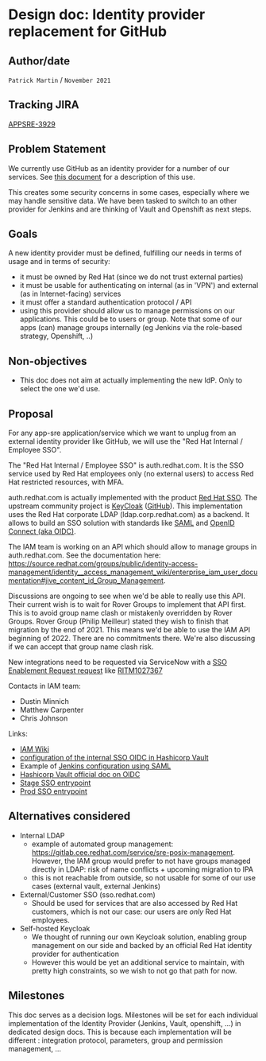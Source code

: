 # Design doc: Identity provider replacement for GitHub

## Author/date
`Patrick Martin` / `November 2021`

## Tracking JIRA
[APPSRE-3929](https://issues.redhat.com/browse/APPSRE-3929)

## Problem Statement
We currently use GitHub as an identity provider for a number of our services. See [this document](https://docs.google.com/document/d/1kOtBius6vrW55xTx1mPFv8uYYW0d47zTdVgMnnqeXyY) for a description of this use.

This creates some security concerns in some cases, especially where we may handle sensitive data. We have been tasked to switch to an other provider for Jenkins and are thinking of Vault and Openshift as next steps.

## Goals
A new identity provider must be defined, fulfilling our needs in terms of usage and in terms of security:
- it must be owned by Red Hat (since we do not trust external parties)
- it must be usable for authenticating on internal (as in 'VPN') and external (as in Internet-facing) services
- it must offer a standard authentication protocol / API
- using this provider should allow us to manage permissions on our applications. This could be to users or group. Note that some of our apps (can) manage groups internally (eg Jenkins via the role-based strategy, Openshift, ..)

## Non-objectives
- This doc does not aim at actually implementing the new IdP. Only to select the one we'd use.

## Proposal
For any app-sre application/service which we want to unplug from an external identity provider like GitHub, we will use the "Red Hat Internal / Employee SSO".

The "Red Hat Internal / Employee SSO" is auth.redhat.com. It is the SSO service used by Red Hat employees only (no external users) to access Red Hat restricted resources, with MFA.

auth.redhat.com is actually implemented with the product [Red Hat SSO](https://access.redhat.com/products/red-hat-single-sign-on). The upstream community project is [KeyCloak](https://www.keycloak.org/) ([GitHub](https://github.com/keycloak/keycloak)). This implementation uses the Red Hat corporate LDAP (ldap.corp.redhat.com) as a backend. It allows to build an SSO solution with standards like [SAML](https://en.wikipedia.org/wiki/Security_Assertion_Markup_Language) and [OpenID Connect (aka OIDC)](https://openid.net/connect/).

The IAM team is working on an API which should allow to manage groups in auth.redhat.com. See the documentation here: https://source.redhat.com/groups/public/identity-access-management/identity__access_management_wiki/enterprise_iam_user_documentation#jive_content_id_Group_Management.

Discussions are ongoing to see when we'd be able to really use this API. Their current wish is to wait for Rover Groups to implement that API first. This is to avoid group name clash or mistakenly overridden by Rover Groups. Rover Group (Philip Meilleur) stated they wish to finish that migration by the end of 2021. This means we'd be able to use the IAM API beginning of 2022. There are no commitments there. We're also discussing if we can accept that group name clash risk.

New integrations need to be requested via ServiceNow with a [SSO Enablement Request request](https://redhat.service-now.com/help?id=sc_cat_item&sys_id=7ab45993131c9380196f7e276144b054) like [RITM1027367](https://redhat.service-now.com/help?id=rh_ticket&table=sc_req_item&sys_id=b3f807d61be7f850c57c3224cc4bcb49)

Contacts in IAM team:
- Dustin Minnich
- Matthew Carpenter
- Chris Johnson

Links:
- [IAM Wiki](https://source.redhat.com/groups/public/identity-access-management/identity__access_management_wiki)
- [configuration of the internal SSO OIDC in Hashicorp Vault](https://source.redhat.com/groups/public/identity-access-management/identity__access_management_wiki/vault_oidc_auth_method)
- Example of [Jenkins configuration using SAML](https://source.redhat.com/groups/public/identity-access-management/identity__access_management_wiki/jenkins_saml_enablement_notes)
- [Hashicorp Vault official doc on OIDC](https://www.vaultproject.io/docs/auth/jwt)
- [Stage SSO entrypoint](https://auth.stage.redhat.com/)
- [Prod SSO entrypoint](https://auth.redhat.com/)

## Alternatives considered
- Internal LDAP
  - example of automated group management: https://gitlab.cee.redhat.com/service/sre-posix-management. However, the IAM group would prefer to not have groups managed directly in LDAP: risk of name conflicts + upcoming migration to IPA
  - this is not reachable from outside, so not usable for some of our use cases (external vault, external Jenkins)
- External/Customer SSO (sso.redhat.com)
  - Should be used for services that are also accessed by Red Hat customers, which is not our case: our users are *only* Red Hat employees.
- Self-hosted Keycloak
  - We thought of running our own Keycloak solution, enabling group management on our side and backed by an official Red Hat identity provider for authentication
  - However this would be yet an additional service to maintain, with pretty high constraints, so we wish to not go that path for now.

## Milestones
This doc serves as a decision logs. Milestones will be set for each individual implementation of the Identity Provider (Jenkins, Vault, openshift, ...) in dedicated design docs. This is because each implementation will be different : integration protocol, parameters, group and permission management, ...
